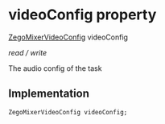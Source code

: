 


# videoConfig property







[ZegoMixerVideoConfig](../../zego_uikit_prebuilt_live_audio_room/ZegoMixerVideoConfig-class.md) videoConfig
  
_<span class="feature">read / write</span>_



<p>The audio config of the task</p>



## Implementation

```dart
ZegoMixerVideoConfig videoConfig;
```







